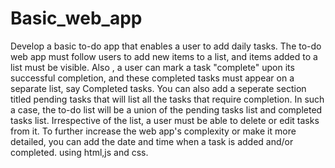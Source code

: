 # Basic_web_app
Develop a basic to-do app that enables a user to add daily tasks. The to-do web app must follow users to add new items to a list, and items added to a list must be visible. 
Also , a user can mark a task "complete" upon its successful completion, and these completed tasks must appear on a separate list, say Completed tasks.
You can also add a seperate section titled pending tasks that will list all the tasks that require completion. In such a case, the to-do list will be a union of the pending tasks list and completed tasks list. Irrespective of the list, a user must be able to delete or edit tasks from it. To further increase the web app's complexity or make it more detailed, you can add the date and time when a task is added and/or completed. using html,js and css.
